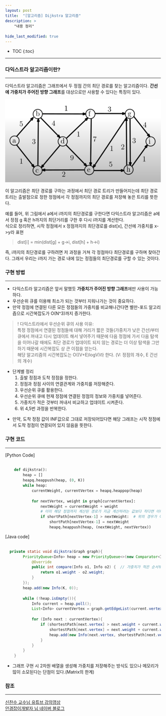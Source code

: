 ```yaml
---
layout: post
title:  "[알고리즘] Dijkstra 알고리즘"
description: >
    "내용 정리"

hide_last_modified: true
---
```

* TOC
{:toc}
***
### 다익스트라 알고리즘이란?
***
다익스트라 알고리즘은 그래프에서 두 정점 간의 최단 경로를 찾는 알고리즘이다. **간선에 가중치가 주어진 방향 그래프**를 대상으로만 사용할 수 있다는 특징이 있다.   

![graph](/assets/img/study/graph.png)   

이 알고리즘은 최단 경로를 구하는 과정에서 최단 경로 트리가 만들어지는데 최단 경로 트리는 출발점으로 정한 정점에서 각 정점까지의 최단 경로를 저장해 놓은 트리를 뜻한다.   

예를 들어, 위 그림에서 a에서 i까지의 최단경로를 구한다면 다익스트라 알고리즘은 a에서 정점 g 혹은 h까지의 최단거리를 구한 후 다시 i까지를 계산한다.   
식으로 정리하면, 시작 정점에서 x 정점까지의 최단경로를 dist[x], 간선에 가중치를 x->y라 표현   

> dist[i] = min(dist[g] + g->i, dist[h] + h->i)

즉, i까지의 최단경로를 구하려면 저 과정을 거쳐 각 정점마다 최단경로를 구하며 찾아간다. 그래서 우리는 i까지 가는 경로 내에 있는 정점들의 최단경로를 구할 수 있는 것이다.

### 구현 방법
***
- 다익스트라 알고리즘은 앞서 말했듯 **가중치가 주어진 방향 그래프**에만 사용이 가능하다.
- 우선순위 큐를 이용해 최소가 되는 것부터 지워나가는 것이 중요하다.
- 만약 정점에 연결된 다른 모든 정점들의 가중치를 비교해나간다면 벨만-포드 알고리즘으로 시간복잡도가 O(N^3)까지 증가한다.

> ! 다익스트라에서 우선순위 큐의 사용 이유:   
> 특정 정점에서 연결된 정점들에 대해 거리가 짧은 것들(가중치가 낮은 간선)부터 큐에서 꺼내고 다시 업데이트 해서 넣어주기 때문에 
> 다음 정점에 가서 다음 탐색을 이어나갈 때에도 최단 경로가 업데이트 되지 않는 경로는 더 이상 탐색을 그만하기 때문에 시간복잡도 상 큰 이점을 얻는다.    
> 해당 알고리즘의 시간복잡도는 O((V+E)logV)라 한다. (V: 정점의 개수, E 간선의 개수)

+ 단계별 정리
  1. 출발 정점과 도착 정점을 정한다.
  2. 정점과 정점 사이의 연결관계와 가중치를 저장해준다.
  3. 우선순위 큐를 활용한다.
  4. 우선순위 큐에 현재 정점에 연결된 정점의 정보와 가중치를 넣어준다.
  5. 가중치가 적은 것부터 꺼내서 비교하고 업데이트 시켜준다.
  6. 위 4,5번 과정을 반복한다.   
  
- 만약, 도착 정점 값이 INF값으로 그대로 저장되어있다면 해당 그래프는 시작 정점에서 도착 정점이 연결되어 있지 않음을 뜻한다.

### 구현 코드
***
[Python Code]

```python

    def dijkstra():
        heap = []
        heapq.heappush(heap, (0, K))
        while heap:
            currentWeight, currentVertex = heapq.heappop(heap)
    
            for nextVertex, weight in graph[currentVertex]:
                nextWeight = currentWeight + weight
                # 이미 해당 정점까지 계산된 경로가 지금 계산하려는 값보다 작다면 이미 최단경로이다(업데이트 필요 X)
                if shortPath[nextVertex-1] > nextWeight:  # 위의 경우가 아니라면 최단경로 갱신 
                    shortPath[nextVertex-1] = nextWeight
                    heapq.heappush(heap, (nextWeight, nextVertex))

```

[Java code]

```java

  private static void dijkstra(Graph graph){ 
        PriorityQueue<Info> heap = new PriorityQueue<>(new Comparator<Info>() {  // comparator를 이용한 우선순위 설정
            @Override
            public int compare(Info o1, Info o2) {  // 가중치가 적은 순서부터 탐색한다. 
                return o1.weight - o2.weight;
            }
        });
        heap.add(new Info(K, 0));

        while (!heap.isEmpty()){
            Info current = heap.poll();
            List<Info> currentVertex = graph.getEdgeList(current.vertex);

            for (Info next : currentVertex){
                if (shortestPath[next.vertex] > next.weight + current.weight){
                    shortestPath[next.vertex] = next.weight + current.weight;
                    heap.add(new Info(next.vertex, shortestPath[next.vertex]));
                }
            }
        }
    }

```

- 그래프 구현 시 2차원 배열을 생성해 가중치를 저장해주는 방식도 있으나 메모리가 많이 소모된다는 단점이 있다.(Matrix의 한계)

### 참조
***
[신찬수 교수님 유튜브 강의영상](https://www.youtube.com/watch?v=0NrlN88D9Fs&list=PLsMufJgu5932XYejsOwcUDJ2F75f56nrl&index=49&pp=iAQB)   
[안경잡이개발자 님 네이버 블로그](https://m.blog.naver.com/ndb796/221234424646)